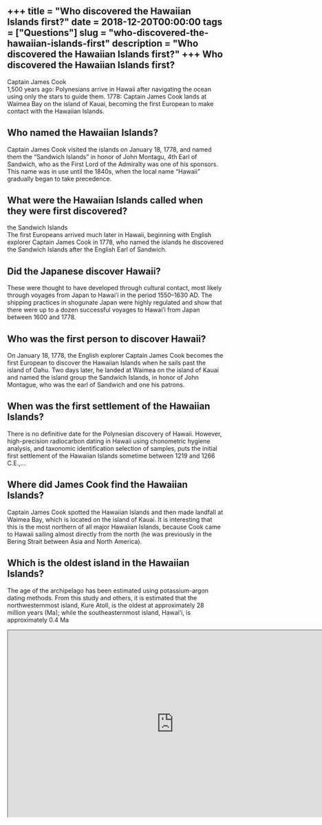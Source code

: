 +++
title = "Who discovered the Hawaiian Islands first?"
date = 2018-12-20T00:00:00
tags = ["Questions"]
slug = "who-discovered-the-hawaiian-islands-first"
description = "Who discovered the Hawaiian Islands first?"
+++
Who discovered the Hawaiian Islands first?
------------------------------------------

Captain James Cook  
1,500 years ago: Polynesians arrive in Hawaii after navigating the ocean using only the stars to guide them. 1778: Captain James Cook lands at Waimea Bay on the island of Kauai, becoming the first European to make contact with the Hawaiian Islands.

Who named the Hawaiian Islands?
-------------------------------

Captain James Cook visited the islands on January 18, 1778, and named them the “Sandwich Islands” in honor of John Montagu, 4th Earl of Sandwich, who as the First Lord of the Admiralty was one of his sponsors. This name was in use until the 1840s, when the local name “Hawaii” gradually began to take precedence.

What were the Hawaiian Islands called when they were first discovered?
----------------------------------------------------------------------

the Sandwich Islands  
The first Europeans arrived much later in Hawaii, beginning with English explorer Captain James Cook in 1778, who named the islands he discovered the Sandwich Islands after the English Earl of Sandwich.

Did the Japanese discover Hawaii?
---------------------------------

These were thought to have developed through cultural contact, most likely through voyages from Japan to Hawai’i in the period 1550–1630 AD. The shipping practices in shogunate Japan were highly regulated and show that there were up to a dozen successful voyages to Hawai’i from Japan between 1600 and 1778.

Who was the first person to discover Hawaii?
--------------------------------------------

On January 18, 1778, the English explorer Captain James Cook becomes the first European to discover the Hawaiian Islands when he sails past the island of Oahu. Two days later, he landed at Waimea on the island of Kauai and named the island group the Sandwich Islands, in honor of John Montague, who was the earl of Sandwich and one his patrons.

When was the first settlement of the Hawaiian Islands?
------------------------------------------------------

There is no definitive date for the Polynesian discovery of Hawaii. However, high-precision radiocarbon dating in Hawaii using chonometric hygiene analysis, and taxonomic identification selection of samples, puts the initial first settlement of the Hawaiian Islands sometime between 1219 and 1266 C.E.,…

Where did James Cook find the Hawaiian Islands?
-----------------------------------------------

Captain James Cook spotted the Hawaiian Islands and then made landfall at Waimea Bay, which is located on the island of Kauai. It is interesting that this is the most northern of all major Hawaiian Islands, because Cook came to Hawaii sailing almost directly from the north (he was previously in the Bering Strait between Asia and North America).

Which is the oldest island in the Hawaiian Islands?
---------------------------------------------------

The age of the archipelago has been estimated using potassium-argon dating methods. From this study and others, it is estimated that the northwesternmost island, Kure Atoll, is the oldest at approximately 28 million years (Ma); while the southeasternmost island, Hawaiʻi, is approximately 0.4 Ma

<iframe allow="accelerometer; autoplay; clipboard-write; encrypted-media; gyroscope; picture-in-picture" allowfullscreen="" class="__youtube_prefs__  epyt-is-override  no-lazyload" data-no-lazy="1" data-origheight="433" data-origwidth="770" data-skipgform_ajax_framebjll="" height="433" id="_ytid_26584" loading="lazy" src="https://www.youtube.com/embed/66UdZWZgfWY?enablejsapi=1&autoplay=0&cc_load_policy=0&cc_lang_pref=&iv_load_policy=1&loop=0&modestbranding=0&rel=1&fs=1&playsinline=0&autohide=2&theme=dark&color=red&controls=1&" title="YouTube player" width="770"></iframe>